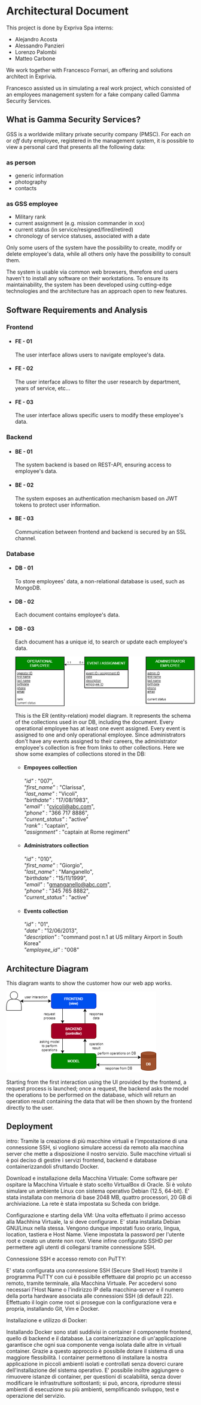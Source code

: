 # Architectural Document

This project is done by Expriva Spa interns:

- Alejandro Acosta
- Alessandro Panzieri
- Lorenzo Palombi
- Matteo Carbone

We work together with Francesco Fornari, an offering and solutions architect in Exprivia.

Francesco assisted us in simulating a real work project, which consisted of an employees management system for a fake company called Gamma Security Services.

## What is Gamma Security Services?

GSS is a worldwide military private security company (PMSC). For each *on* or *off* duty employee, registered in the management system, it is possible to view a personal card that presents all the following data:

### as person

- generic information
- photography
- contacts

### as GSS employee

- Military rank
- current assignment (e.g. mission commander in xxx)
- current status (in service/resigned/fired/retired)
- chronology of service statuses, associated with a date

Only some users of the system have the possibility to create, modify or delete employee's data, while all others only have the possibility to consult them.

The system is usable via common web browsers, therefore end users haven't to install any software on their workstations. To ensure its maintainability, the system has been developed using cutting-edge technologies and the architecture has an approach open to new features.

## Software Requirements and Analysis

### Frontend

- #### **FE - 01**

  The user interface allows users to navigate employee's data.

- #### **FE - 02**

  The user interface allows to filter the user research by department, years of service, etc...

- #### **FE - 03**

  The user interface allows specific users to modify these employee's data.

### Backend

- #### **BE - 01**

  The system backend is based on REST-API, ensuring access to employee's data.

- #### **BE - 02**

  The system exposes an authentication mechanism based on JWT tokens to protect user information.

- #### **BE - 03**

  Communication between frontend and backend is secured by an SSL channel.

### Database

- #### **DB - 01**

  To store employees' data, a non-relational database is used, such as MongoDB.

- #### **DB - 02**

  Each document contains employee's data.

- #### **DB - 03**

  Each document has a unique id, to search or update each employee's data.

  ![ER model diagram](documentation/ER_model_diagram/ER_model.png)

  This is the ER (entity-relation) model diagram. It represents the schema of the collections used in our DB, including the document. Every operational employee has at least one event assigned. Every event is assigned to one and only operational employee. Since administrators don't have any events assigned to their careers, the administrator employee's collection is free from links to other collections. Here we show some examples of collections stored in the DB:

  - #### **Empoyees collection**

    *"id"* : "007",\
    *"first_name"* : "Clarissa",\
    *"last_name"* : "Vicoli",\
    *"birthdate"* : "17/08/1983",\
    *"email"* : "<cvicoli@abc.com>",\
    *"phone"* : "366 717 8886",\
    *"current_status"* : "active"\
    *"rank"* : "captain",\
    *"assignment"* : "captain at Rome regiment"

  - #### **Administrators collection**

    *"id"* : "010",\
    *"first_name"* : "Giorgio",\
    *"last_name"* : "Manganello",\
    *"birthdate"* : "15/11/1999",\
    *"email"* : "<gmanganello@abc.com>",\
    *"phone"* : "345 765 8882",\
    *"current_status"* : "active"

  - #### **Events collection**

    *"id"* : "01",\
    *"date"* : "12/06/2013",\
    *"description"* : "command post n.1 at US military Airport in South Korea"\
    *"employee_id"* : "008"

## Architecture Diagram

This diagram wants to show the customer how our web app works.

![architecture diagram](documentation/architecture_diagram/architecture.png)

Starting from the first interaction using the UI provided by the frontend, a request process is launched; once a request, the backend asks the model the operations to be performed on the database, which will return an operation result containing the data that will be then shown by the frontend directly to the user.

## Deployment

intro: Tramite la creazione di più macchine virtuali e l'impostazione di una connessione SSH, si vogliono simulare accessi da remoto alla macchina server che mette a disposizione il nostro servizio. Sulle macchine virtuali si è poi deciso di gestire i servizi frontend, backend e database containerizzandoli sfruttando Docker.


Download e installazione della Macchina Virtuale:
Come software per ospitare la Macchina Virtuale è stato scelto VirtualBox di Oracle. Si è voluto simulare un ambiente Linux con sistema operativo Debian (12.5, 64-bit).
E' stata installata con memoria di base 2048 MB, quattro processori, 20 GB di archiviazione. La rete è stata impostata su Scheda con bridge.


Configurazione e starting della VM: Una volta effettuato il primo accesso alla Machhina Virtuale, la si deve configurare. E' stata installata Debian GNU/Linux nella stessa.
Vengono dunque impostati fuso orario, lingua, location, tastiera e Host Name. Viene impostata la password per l'utente root e creato un utente non root. 
Viene infine configurato SSHD per permettere agli utenti di collegarsi tramite connessione SSH.

Connessione SSH e accesso remoto con PuTTY:

E' stata  configurata una connessione SSH (Secure Shell Host) tramite il programma PuTTY con cui è possibile effettuare dal proprio pc un accesso remoto, tramite terminale, alla Macchina Virtuale. Per accedervi sono necessari l'Host Name o l'indirizzo IP della macchina-server e il numero della porta hardware associata alle connessioni SSH (di default 22). Effettuato il login come root si prosegue con la configurazione vera e propria, installando Git, Vim e Docker.

Installazione e utilizzo di Docker:

Installando Docker sono stati suddivisi in container il componente frontend, quello di backend e il database.
La containerizzazione di un'applicazione garantisce che ogni sua componente venga isolata dalle altre in virtuali container. Grazie a questo approccio è possibile dotare il sistema di una maggiore flessibilità.
I container permettono di installare la nostra applicazione in piccoli ambienti isolati e controllati senza doverci curare dell'installazione del sistema operativo.
E' possibile inoltre aggiungere o rimuovere istanze di container, per questioni di scalabilità, senza dover modificare le infrastrutture sottostanti; si può, ancora, riprodurre stessi ambienti di esecuzione su più ambienti, semplificando sviluppo, test e operazione del servizio.


